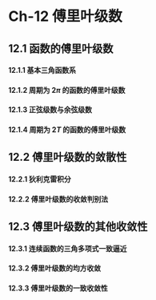# Ch-12  傅里叶级数

## 12.1  函数的傅里叶级数

#### 12.1.1  基本三角函数系





#### 12.1.2  周期为 $2\pi$ 的函数的傅里叶级数





#### 12.1.3  正弦级数与余弦级数





#### 12.1.4  周期为 $2T$ 的函数的傅里叶级数





## 12.2  傅里叶级数的敛散性

#### 12.2.1  狄利克雷积分





#### 12.2.2  傅里叶级数的收敛判别法





## 12.3  傅里叶级数的其他收敛性

#### 12.3.1  连续函数的三角多项式一致逼近





#### 12.3.2  傅里叶级数的均方收敛





#### 12.3.3  傅里叶级数的一致收敛性



